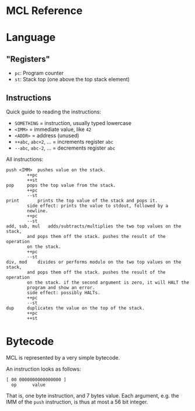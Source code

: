 # MCL Reference

# Language

## "Registers"

- `pc`: Program counter
- `st`: Stack top (one above the top stack element)

## Instructions

Quick guide to reading the instructions:

- `SOMETHING` = instruction, usually typed lowercase
- `<IMM>` = immediate value, like `42`
- `<ADDR>` = address (unused)
- `++abc`, `abc+2`, ... = increments register `abc`
- `--abc`, `abc-2`, ... = decrements register `abc`

All instructions:

```
push <IMM>	pushes value on the stack.
		++pc
		++st
pop		pops the top value from the stack.
		++pc
		--st
print		prints the top value of the stack and pops it.
		side effect: prints the value to stdout, followed by a 
		newline.
		++pc
		--st
add, sub, mul	adds/subtracts/multiplies the two top values on the stack, 
		and pops them off the stack. pushes the result of the operation
		on the stack.
		++pc
		--st
div, mod	divides or performs modulo on the two top values on the stack, 
		and pops them off the stack. pushes the result of the operation
		on the stack. if the second argument is zero, it will HALT the
		program and show an error.
		side effect: possibly HALTs.
		++pc
		--st
dup		duplicates the value on the top of the stack.
		++pc
		++st
```

# Bytecode

MCL is represented by a very simple bytecode.

An instruction looks as follows:

```
[ 00 0000000000000000 ]
  op      value
```

That is, one byte instruction, and 7 bytes value.
Each argument, e.g. the IMM of the `push` instruction, is thus at most a 56 bit integer.
